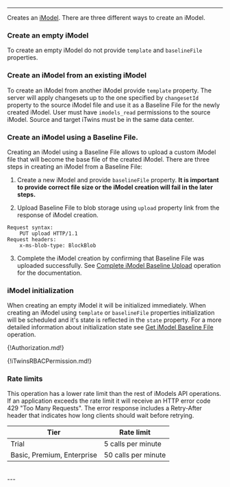 ---

Creates an [iModel](https://www.itwinjs.org/learning/glossary/#imodel).
There are three different ways to create an iModel.

### Create an empty iModel
 To create an empty iModel do not provide `template` and `baselineFile` properties.

### Create an iModel from an existing iModel
 To create an iModel from another iModel provide `template` property. The server will apply changesets up to the one specified by `changesetId` property to the source iModel file and use it as a Baseline File for the newly created iModel. User must have `imodels_read` permissions to the source iModel. Source and target iTwins must be in the same data center.

### Create an iModel using a Baseline File.
Creating an iModel using a Baseline File allows to upload a custom iModel file that will become the base file of the created iModel. There are three steps in creating an iModel from a Baseline File:

1. Create a new iModel and provide `baselineFile` property. **It is important to provide correct file size or the iModel creation will fail in the later steps.**

2. Upload Baseline File to blob storage using `upload` property link from the response of iModel creation.
```
Request syntax:
    PUT upload HTTP/1.1
Request headers:
    x-ms-blob-type: BlockBlob
```

3. Complete the iModel creation by confirming that Baseline File was uploaded successfully. See [Complete iModel Baseline Upload](https://developer.bentley.com/apis/imodels/operations/complete-imodel-baseline-file-upload/) operation for the documentation.

### iModel initialization

When creating an empty iModel it will be initialized immediately. When creating an iModel using `template` or `baselineFile` properties initialization will be scheduled and it's state is reflected in the `state` property. For a more detailed information about initialization state see [Get iModel Baseline File](https://developer.bentley.com/apis/imodels/operations/get-imodel-baseline-file-details/) operation.

{!Authorization.md!}

{!iTwinsRBACPermission.md!}

### Rate limits

This operation has a lower rate limit than the rest of iModels API operations. If an application exceeds the rate limit it will receive an HTTP error code 429 "Too Many Requests". The error response includes a Retry-After header that indicates how long clients should wait before retrying.

| Tier                       | Rate limit          |
| -------------------------- | ------------------- |
| Trial                      | 5 calls per minute  |
| Basic, Premium, Enterprise | 50 calls per minute |
<br/>
---
